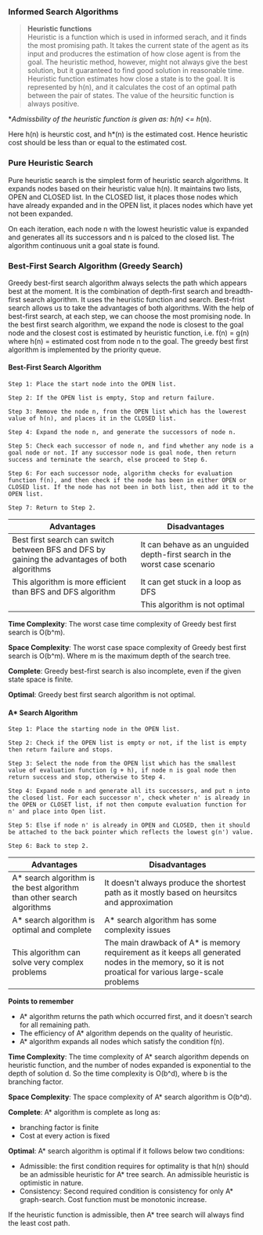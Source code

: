 ### Informed Search Algorithms

> **Heuristic functions**<br>Heuristic is a function which is used in informed serach, and it finds the most promising path. It takes the current state of the agent as its input and producres the estimation of how close agent is from the goal. The heuristic method, however, might not always give the best solution, but it guaranteed to find good solution in reasonable time. Heuristic function estimates how close a state is to the goal. It is represented by h(n), and it calculates the cost of an optimal path between the pair of states. The value of the heursitic function is always positive.

**Admissbility of the heuristic function is given as: h(n) <= h*(n).

Here h(n) is heurstic cost, and h*(n) is the estimated cost. Hence heuristic cost should be less than or equal to the estimated cost.

### Pure Heuristic Search

Pure heuristic search is the simplest form of heuristic search algorithms. It expands nodes based on their heuristic value h(n). It maintains two lists, OPEN and CLOSED list. In the CLOSED list, it places those nodes which have already expanded and in the OPEN list, it places nodes which  have yet not been expanded.

On each iteration, each node n with the lowest heuristic value is expanded and generates all its successors and n is palced to the closed list. The algorithm continuous unit a goal state is found.

### Best-First Search Algorithm (Greedy Search)

Greedy best-first search algorithm always selects the path which appears best at the moment. It is the combination of depth-first search and breadth-first search algorithm. It uses the heuristic function and search. Best-frist search allows us to take the advantages of both algorithms. With the help of best-first search, at each step, we can choose the most promising node. In the best first search algorithm, we expand the node is closest to the goal node and the closest cost is estimated by heuristic function, i.e. f(n) = g(n) where h(n) = estimated cost from node n to the goal. The greedy best first algorithm is implemented by the priority queue.

#### Best-First Search Algorithm
```
Step 1: Place the start node into the OPEN list.

Step 2: If the OPEN list is empty, Stop and return failure.

Step 3: Remove the node n, from the OPEN list which has the lowerest value of h(n), and places it in the CLOSED list.

Step 4: Expand the node n, and generate the successors of node n.

Step 5: Check each successor of node n, and find whether any node is a goal node or not. If any successor node is goal node, then return success and terminate the search, else proceed to Step 6.

Step 6: For each successor node, algorithm checks for evaluation function f(n), and then check if the node has been in either OPEN or CLOSED list. If the node has not been in both list, then add it to the OPEN list.

Step 7: Return to Step 2.
```

| Advantages                                                                                      | Disadvantages                                                              |
| ----------------------------------------------------------------------------------------------- | -------------------------------------------------------------------------- |
| Best first search can switch between BFS and DFS by gaining the advantages of both algorithms   | It can behave as an unguided depth-first search in the worst case scenario |
| This algorithm is more efficient than BFS and DFS algorithm                                     | It can get stuck in a loop as DFS                                          |
|                                                                                                 | This algorithm is not optimal                                              |


**Time Complexity**: The worst case time complexity of Greedy best first search is O(b^m).

**Space Complexity**: The worst case space complexity of Greedy best first search is O(b^m). Where m is the maximum depth of the search tree.

**Complete**: Greedy best-first search is also incomplete, even if the given state space is finite.

**Optimal**: Greedy best first search algorithm is not optimal.


#### A* Search Algorithm

```
Step 1: Place the starting node in the OPEN list.

Step 2: Check if the OPEN list is empty or not, if the list is empty then return failure and stops.

Step 3: Select the node from the OPEN list which has the smallest value of evaluation function (g + h), if node n is goal node then return success and stop, otherwise to Step 4.

Step 4: Expand node n and generate all its successors, and put n into the closed list. For each successor n', check wheter n' is already in the OPEN or CLOSET list, if not then compute evaluation function for n' and place into Open list.

Step 5: Else if node n' is already in OPEN and CLOSED, then it should be attached to the back pointer which reflects the lowest g(n') value.

Step 6: Back to step 2.
```

| Advantages                                                             | Disadvantages                                                                                 |
| ---------------------------------------------------------------------- | --------------------------------------------------------------------------------------------- |
| A* search algorithm is the best algorithm than other search algorithms | It doesn't always produce the shortest path as it mostly based on heursitcs and approximation |
| A* search algorithm is optimal and complete                            | A* search algorithm has some complexity issues                                                |
| This algorithm can solve very complex problems                         | The main drawback of A* is memory requirement as it keeps all generated nodes in the memory, so it is not proatical for various large-scale problems |

**Points to remember**
- A* algorithm returns the path which occurred first, and it doesn't search for all remaining path.
- The efficiency of A* algorithm depends on the quality of heuristic.
- A* algorithm expands all nodes which satisfy the condition f(n).

**Time Complexity**: The time complexity of A* search algorithm depends on heuristic function, and the number of nodes expanded is exponential to the depth of solution d. So the time complexity is O(b^d), where b is the branching factor.

**Space Complexity**: The space complexity of A* search algorithm is O(b^d).

**Complete**: A* algorithm is complete as long as:
- branching factor is finite
- Cost at every action is fixed

**Optimal**: A* search algorithm is optimal if it follows below two conditions:
- Admissible: the first condition requires for optimality is that h(n) should be an admissible heuristic for A* tree search. An admissible heuristic is optimistic in nature.
- Consistency: Second required condition is consistency for only A* graph-search. Cost function must be monotonic increase.

If the heuristic function is admissible, then A* tree search will always find the least cost path.